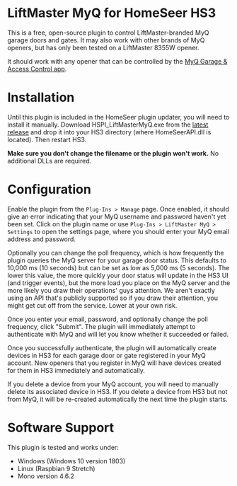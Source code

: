 # LiftMaster MyQ for HomeSeer HS3

This is a free, open-source plugin to control LiftMaster-branded MyQ garage doors and gates. It may also work with other
brands of MyQ openers, but has only been tested on a LiftMaster 8355W opener.

It should work with any opener that can be controlled by the
[MyQ Garage & Access Control app](https://play.google.com/store/apps/details?id=com.chamberlain.android.liftmaster.myq).

# Installation

Until this plugin is included in the HomeSeer plugin updater, you will need to install it manually.
Download HSPI_LiftMasterMyQ.exe from the [latest release](https://github.com/DoctorMcKay/HSPI_LiftMasterMyQ/releases/latest)
and drop it into your HS3 directory (where HomeSeerAPI.dll is located). Then restart HS3.

**Make sure you don't change the filename or the plugin won't work.** No additional DLLs are required.

# Configuration

Enable the plugin from the `Plug-Ins > Manage` page. Once enabled, it should give an error indicating that your MyQ
username and password haven't yet been set. Click on the plugin name or use `Plug-Ins > LiftMaster MyQ > Settings`
to open the settings page, where you should enter your MyQ email address and password.

Optionally you can change the poll frequency, which is how frequently the plugin queries the MyQ server for your garage
door status. This defaults to 10,000 ms (10 seconds) but can be set as low as 5,000 ms (5 seconds). The lower this value,
the more quickly your door status will update in the HS3 UI (and trigger events), but the more load you place on the MyQ
server and the more likely you draw their operations' guys attention. We aren't exactly using an API that's publicly
supported so if you draw their attention, you might get cut off from the service. Lower at your own risk.

Once you enter your email, password, and optionally change the poll frequency, click "Submit". The plugin will
immediately attempt to authenticate with MyQ and will let you know whether it succeeded or failed.

Once you successfully authenticate, the plugin will automatically create devices in HS3 for each garage door or gate
registered in your MyQ account. New openers that you register in MyQ will have devices created for them in HS3
immediately and automatically.

If you delete a device from your MyQ account, you will need to manually delete its associated device in HS3. If you
delete a device from HS3 but not from MyQ, it will be re-created automatically the next time the plugin starts.

# Software Support

This plugin is tested and works under:

- Windows (Windows 10 version 1803)
- Linux (Raspbian 9 Stretch)
- Mono version 4.6.2
